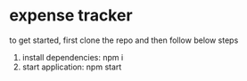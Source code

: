# expense tracker
to get started, first clone the repo and then follow below steps
1. install dependencies: npm i
2. start application: npm start